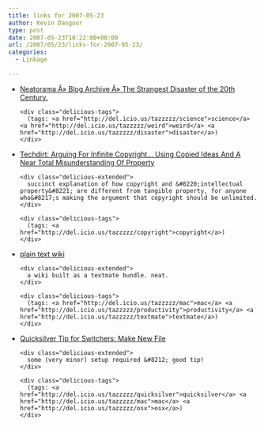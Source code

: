 ```yaml
---
title: links for 2007-05-23
author: Kevin Dangoor
type: post
date: 2007-05-23T16:22:00+00:00
url: /2007/05/23/links-for-2007-05-23/
categories:
  - Linkage

---
```

<ul class="delicious">
  <li>
    <div class="delicious-link">
      <a href="http://www.neatorama.com/2007/05/21/the-strangest-disaster-of-the-20th-century/">Neatorama Â» Blog Archive Â» The Strangest Disaster of the 20th Century.</a>
    </div>
    
    <div class="delicious-tags">
      (tags: <a href="http://del.icio.us/tazzzzz/science">science</a> <a href="http://del.icio.us/tazzzzz/weird">weird</a> <a href="http://del.icio.us/tazzzzz/disaster">disaster</a>)
    </div>
  </li>
  
  <li>
    <div class="delicious-link">
      <a href="http://www.techdirt.com/articles/20070521/015928.shtml">Techdirt: Arguing For Infinite Copyright&#8230; Using Copied Ideas And A Near Total Misunderstanding Of Property</a>
    </div>
    
    <div class="delicious-extended">
      succinct explanation of how copyright and &#8220;intellectual property&#8221; are different from tangible property, for anyone who&#8217;s making the argument that copyright should be unlimited.
    </div>
    
    <div class="delicious-tags">
      (tags: <a href="http://del.icio.us/tazzzzz/copyright">copyright</a>)
    </div>
  </li>
  
  <li>
    <div class="delicious-link">
      <a href="http://interconnected.org/home/2007/05/20/plain_text_wiki">plain text wiki</a>
    </div>
    
    <div class="delicious-extended">
      a wiki built as a textmate bundle. neat.
    </div>
    
    <div class="delicious-tags">
      (tags: <a href="http://del.icio.us/tazzzzz/mac">mac</a> <a href="http://del.icio.us/tazzzzz/productivity">productivity</a> <a href="http://del.icio.us/tazzzzz/textmate">textmate</a>)
    </div>
  </li>
  
  <li>
    <div class="delicious-link">
      <a href="http://www.tuaw.com/2007/03/26/quicksilver-tip-for-switchers-make-new-file/">Quicksilver Tip for Switchers: Make New File</a>
    </div>
    
    <div class="delicious-extended">
      some (very minor) setup required &#8212; good tip!
    </div>
    
    <div class="delicious-tags">
      (tags: <a href="http://del.icio.us/tazzzzz/quicksilver">quicksilver</a> <a href="http://del.icio.us/tazzzzz/mac">mac</a> <a href="http://del.icio.us/tazzzzz/osx">osx</a>)
    </div>
  </li>
</ul>